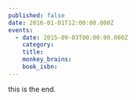```yaml
---
published: false
date: 2016-01-01T12:00:00.000Z
events:
  - date: 2015-09-03T00:00:00.000Z
    category:
    title:
    monkey_brains:
    book_isbn:
---
```


this is the end.
